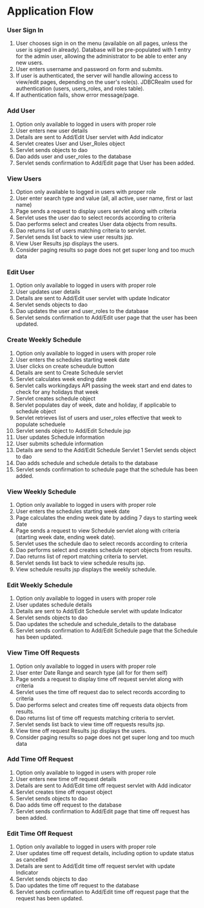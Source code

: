 # Application Flow

### User Sign In
1. User chooses sign in on the menu (available on all pages, unless the user 
is signed in already).  Database will be pre-populated with 1 entry for the admin user, 
allowing the administrator to be able to enter any new users.
1. User enters username and password on form and submits. 
1. If user is authenticated, the server will handle allowing access to view/edit 
pages, depending on the user's role(s).  JDBCRealm used for authentication (users, users_roles, and roles table).
1. If authentication fails, show error message/page.

### Add User
1. Option only available to logged in users with proper role
1. User enters new user details
1. Details are sent to Add/Edit User servlet with Add indicator
1. Servlet creates User and User_Roles object
1. Servlet sends objects to dao
1. Dao adds user and user_roles to the database
1. Servlet sends confirmation to Add/Edit page that User has been added.


### View Users
1. Option only available to logged in users with proper role
1. User enter search type and value (all, all active, user name, first or last name)
1. Page sends a request to display users servlet along with criteria 
1. Servlet uses the user dao to select records according to criteria
1. Dao performs select and creates User data objects from results.
1. Dao returns list of users matching criteria to servlet.
1. Servlet sends list back to view user results jsp.
1. View User Results jsp displays the users.
1. Consider paging results so page does not get super long and too much data 

### Edit User
1. Option only available to logged in users with proper role
1. User updates user details
1. Details are sent to Add/Edit user servlet with update Indicator
1. Servlet sends objects to dao
1. Dao updates the user and user_roles to the database
1. Servlet sends confirmation to Add/Edit user page that the user has been updated.

### Create Weekly Schedule
1. Option only available to logged in users with proper role 
1. User enters the schedules starting week date
1. User clicks on create scheudule button
1. Details are sent to Create Schedule servlet
1. Servlet calculates week ending date
1. Servlet calls workingdays API passing the week start and end dates to check for any holidays that week
1. Servlet creates schedule object
1. Servlet populates day of week, date and holiday, if applicable to schedule object
1. Servlet retrieves list of users and user_roles effective that week to populate scheduele
1. Servlet sends object to Add/Edit Schedule jsp
1. User updates Schedule information 
1. User submits schedule information
1. Details are send to the Add/Edit Schedule Servlet 
1  Servlet sends object to dao
1. Dao adds schedule and schedule details to the database
1. Servlet sends confirmation to schedule page that the schedule has been added.

### View Weekly Schedule
1. Option only available to logged in users with proper role 
1. User enters the schedules starting week date
1. Page calculates the ending week date by adding 7 days to starting week date
1. Page sends a request to view Schedule servlet along with criteria 
(starting week date, ending week date).
1. Servlet uses the schedule dao to select records according to criteria
1. Dao performs select and creates schedule report objects from results.
1. Dao returns list of report matching criteria to servlet.
1. Servlet sends list back to view schedule results jsp.
1. View schedule results jsp displays the weekly schedule.


### Edit Weekly Schedule
1. Option only available to logged in users with proper role
1. User updates schedule details
1. Details are sent to Add/Edit Schedule servlet with update Indicator
1. Servlet sends objects to dao
1. Dao updates the schedule and schedule_details to the database
1. Servlet sends confirmation to Add/Edit Schedule page that the Schedule has been updated.


### View Time Off Requests
1. Option only available to logged in users with proper role
1. User enter Date Range and search type (all for for them self)
1. Page sends a request to display time off request servlet along with criteria 
1. Servlet uses the time off request dao to select records according to criteria
1. Dao performs select and creates time off requests data objects from results.
1. Dao returns list of time off requests matching criteria to servlet.
1. Servlet sends list back to view time off requests results jsp.
1. View time off request Results jsp displays the users.
1. Consider paging results so page does not get super long and too much data 

### Add Time Off Request
1. Option only available to logged in users with proper role
1. User enters new time off request details
1. Details are sent to Add/Edit time off request servlet with Add indicator
1. Servlet creates time off request object
1. Servlet sends objects to dao
1. Dao adds time off request to the database
1. Servlet sends confirmation to Add/Edit page that time off request has been added.

### Edit Time Off Request
1. Option only available to logged in users with proper role
1. User updates time off request details, including option to update status as cancelled
1. Details are sent to Add/Edit time off request servlet with update Indicator
1. Servlet sends objects to dao
1. Dao updates the time off request to the database
1. Servlet sends confirmation to Add/Edit time off request page that the request has been updated.

